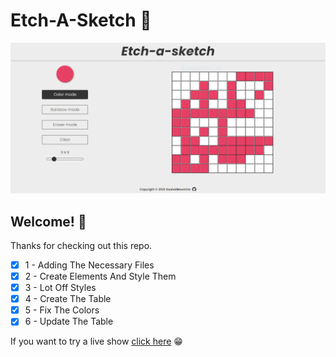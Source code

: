 # Etch-A-Sketch 🚀

![Design preview for the Project: Etch-A-Sketch project](./icons/img1.PNG)

## Welcome! 👋

Thanks for checking out this repo.

- [x] 1 - Adding The Necessary Files
- [x] 2 - Create Elements And Style Them
- [x] 3 - Lot Off Styles
- [x] 4 - Create The Table
- [x] 5 - Fix The Colors
- [x] 6 - Update The Table

If you want to try a live show [click here](https://souhailbouricha.github.io/Etch-A-Sketch/) 😁
